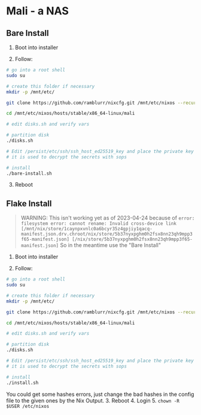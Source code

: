 # Mali - a NAS

## Bare Install

1. Boot into installer

2. Follow:
  ``` sh
  # go into a root shell
  sudo su

  # create this folder if necessary
  mkdir -p /mnt/etc/

  git clone https://github.com/ramblurr/nixcfg.git /mnt/etc/nixos --recurse-submodules

  cd /mnt/etc/nixos/hosts/stable/x86_64-linux/mali

  # edit disks.sh and verify vars

  # partition disk
  ./disks.sh

  # Edit /persist/etc/ssh/ssh_host_ed25519_key and place the private key
  # it is used to decrypt the secrets with sops

  # install
  ./bare-install.sh

  ```
3. Reboot

## Flake Install

> WARNING: This isn't working yet as of 2023-04-24 because of
> ```error: filesystem error: cannot rename: Invalid cross-device link [/mnt/nix/store/1caynpxvnlc0a6bcyr35z4gpjiy1qacq-manifest.json.drv.chroot/nix/store/5b37nyxpghm0h2fsx8nn23qh9mpp3f65-manifest.json] [/nix/store/5b37nyxpghm0h2fsx8nn23qh9mpp3f65-manifest.json]```
> So in the meantime use the "Bare Install"


1. Boot into installer

2. Follow:
  ``` sh
  # go into a root shell
  sudo su

  # create this folder if necessary
  mkdir -p /mnt/etc/

  git clone https://github.com/ramblurr/nixcfg.git /mnt/etc/nixos --recurse-submodules

  cd /mnt/etc/nixos/hosts/stable/x86_64-linux/mali

  # edit disks.sh and verify vars

  # partition disk
  ./disks.sh

  # Edit /persist/etc/ssh/ssh_host_ed25519_key and place the private key
  # it is used to decrypt the secrets with sops

  # install
  ./install.sh

  ```

  You could get some hashes errors, just change the bad hashes in the config file
  to the given ones by the Nix Output.
3. Reboot
4. Login
5. `chown -R $USER /etc/nixos`
